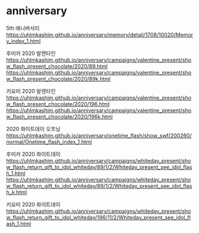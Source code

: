 # anniversary
5th 애니버서리<br>https://uhlmkashim.github.io/anniversary/memory/detail/1708/10020/Memory_index_1.html

후미카 2020 발렌타인<br>https://uhlmkashim.github.io/anniversary/campaigns/valentine_present/show_flash_present_chocolate/2020/89.html<br>https://uhlmkashim.github.io/anniversary/campaigns/valentine_present/show_flash_present_chocolate/2020/89k.html

키요미 2020 발렌타인<br>https://uhlmkashim.github.io/anniversary/campaigns/valentine_present/show_flash_present_chocolate/2020/196.html<br>https://uhlmkashim.github.io/anniversary/campaigns/valentine_present/show_flash_present_chocolate/2020/196k.html

2020 화이트데이 오프닝
https://uhlmkashim.github.io/anniversary/onetime_flash/show_swf/200260/normal/Onetime_flash_index_1.html

후미카 2020 화이트데이
https://uhlmkashim.github.io/anniversary/campaigns/whiteday_present/show_flash_return_gift_to_idol_whiteday/89/1/2/Whiteday_present_see_idol_flash_1.html<br>https://uhlmkashim.github.io/anniversary/campaigns/whiteday_present/show_flash_return_gift_to_idol_whiteday/89/1/2/Whiteday_present_see_idol_flash_k.html

키요미 2020 화이트데이
https://uhlmkashim.github.io/anniversary/campaigns/whiteday_present/show_flash_return_gift_to_idol_whiteday/196/11/2/Whiteday_present_see_idol_flash_1.html

